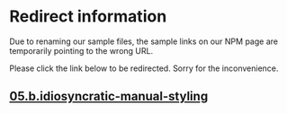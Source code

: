 # Redirect information

Due to renaming our sample files, the sample links on our NPM page are temporarily pointing to the wrong URL. 

Please click the link below to be redirected. Sorry for the inconvenience.

## [05.b.idiosyncratic-manual-styling](./../05.b.idiosyncratic-manual-styling/)